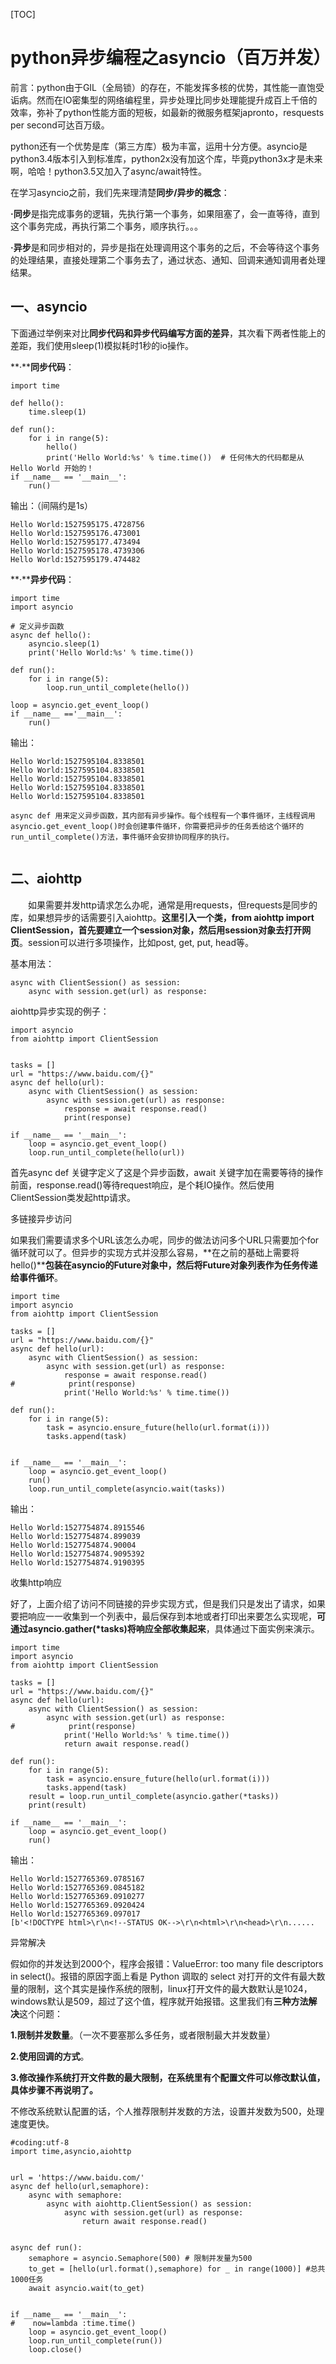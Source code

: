 [TOC]

# python异步编程之asyncio（百万并发）



前言：python由于GIL（全局锁）的存在，不能发挥多核的优势，其性能一直饱受诟病。然而在IO密集型的网络编程里，异步处理比同步处理能提升成百上千倍的效率，弥补了python性能方面的短板，如最新的微服务框架japronto，resquests per second可达百万级。

 

python还有一个优势是库（第三方库）极为丰富，运用十分方便。asyncio是python3.4版本引入到标准库，python2x没有加这个库，毕竟python3x才是未来啊，哈哈！python3.5又加入了async/await特性。

 

在学习asyncio之前，我们先来理清楚**同步/异步的概念**：

**·同步**是指完成事务的逻辑，先执行第一个事务，如果阻塞了，会一直等待，直到这个事务完成，再执行第二个事务，顺序执行。。。

**·异步**是和同步相对的，异步是指在处理调用这个事务的之后，不会等待这个事务的处理结果，直接处理第二个事务去了，通过状态、通知、回调来通知调用者处理结果。

 

## 一、asyncio

下面通过举例来对比**同步代码和异步代码编写方面的差异**，其次看下两者性能上的差距，我们使用sleep(1)模拟耗时1秒的io操作。

 **·****同步代码**：



```
import time

def hello():
    time.sleep(1)

def run():
    for i in range(5):
        hello()
        print('Hello World:%s' % time.time())  # 任何伟大的代码都是从Hello World 开始的！
if __name__ == '__main__':
    run()
```



输出：（间隔约是1s）

```
Hello World:1527595175.4728756
Hello World:1527595176.473001
Hello World:1527595177.473494
Hello World:1527595178.4739306
Hello World:1527595179.474482
```

 **·****异步代码**：



```
import time
import asyncio

# 定义异步函数
async def hello():
    asyncio.sleep(1)
    print('Hello World:%s' % time.time())

def run():
    for i in range(5):
        loop.run_until_complete(hello())

loop = asyncio.get_event_loop()
if __name__ =='__main__':
    run()
```



 输出：

```
Hello World:1527595104.8338501
Hello World:1527595104.8338501
Hello World:1527595104.8338501
Hello World:1527595104.8338501
Hello World:1527595104.8338501
```

 

```
async def 用来定义异步函数，其内部有异步操作。每个线程有一个事件循环，主线程调用asyncio.get_event_loop()时会创建事件循环，你需要把异步的任务丢给这个循环的run_until_complete()方法，事件循环会安排协同程序的执行。
 
```

## 二、aiohttp

　　如果需要并发http请求怎么办呢，通常是用requests，但requests是同步的库，如果想异步的话需要引入aiohttp。**这里引入一个类，from aiohttp import ClientSession，首先要建立一个session对象，然后用session对象去打开网页**。session可以进行多项操作，比如post, get, put, head等。

基本用法：

```
async with ClientSession() as session:
    async with session.get(url) as response:
```

 

aiohttp异步实现的例子：



```
import asyncio
from aiohttp import ClientSession


tasks = []
url = "https://www.baidu.com/{}"
async def hello(url):
    async with ClientSession() as session:
        async with session.get(url) as response:
            response = await response.read()
            print(response)

if __name__ == '__main__':
    loop = asyncio.get_event_loop()
    loop.run_until_complete(hello(url))
```



 

首先async def 关键字定义了这是个异步函数，await 关键字加在需要等待的操作前面，response.read()等待request响应，是个耗IO操作。然后使用ClientSession类发起http请求。

 

多链接异步访问

如果我们需要请求多个URL该怎么办呢，同步的做法访问多个URL只需要加个for循环就可以了。但异步的实现方式并没那么容易，**在之前的基础上需要将hello()****包装在asyncio的Future对象中，然后将Future对象列表作为任务传递给事件循环**。



```
import time
import asyncio
from aiohttp import ClientSession

tasks = []
url = "https://www.baidu.com/{}"
async def hello(url):
    async with ClientSession() as session:
        async with session.get(url) as response:
            response = await response.read()
#            print(response)
            print('Hello World:%s' % time.time())

def run():
    for i in range(5):
        task = asyncio.ensure_future(hello(url.format(i)))
        tasks.append(task)


if __name__ == '__main__':
    loop = asyncio.get_event_loop()
    run()
    loop.run_until_complete(asyncio.wait(tasks))
```



 输出：

```
Hello World:1527754874.8915546
Hello World:1527754874.899039
Hello World:1527754874.90004
Hello World:1527754874.9095392
Hello World:1527754874.9190395
```

 

 收集http响应

好了，上面介绍了访问不同链接的异步实现方式，但是我们只是发出了请求，如果要把响应一一收集到一个列表中，最后保存到本地或者打印出来要怎么实现呢，**可通过asyncio.gather(\*tasks)将响应全部收集起来**，具体通过下面实例来演示。



```
import time
import asyncio
from aiohttp import ClientSession

tasks = []
url = "https://www.baidu.com/{}"
async def hello(url):
    async with ClientSession() as session:
        async with session.get(url) as response:
#            print(response)
            print('Hello World:%s' % time.time())
            return await response.read()

def run():
    for i in range(5):
        task = asyncio.ensure_future(hello(url.format(i)))
        tasks.append(task)
    result = loop.run_until_complete(asyncio.gather(*tasks))
    print(result)

if __name__ == '__main__':
    loop = asyncio.get_event_loop()
    run()
```



 输出：



```
Hello World:1527765369.0785167
Hello World:1527765369.0845182
Hello World:1527765369.0910277
Hello World:1527765369.0920424
Hello World:1527765369.097017
[b'<!DOCTYPE html>\r\n<!--STATUS OK-->\r\n<html>\r\n<head>\r\n......
```



 

异常解决

假如你的并发达到2000个，程序会报错：ValueError: too many file descriptors in select()。报错的原因字面上看是 Python 调取的 select 对打开的文件有最大数量的限制，这个其实是操作系统的限制，linux打开文件的最大数默认是1024，windows默认是509，超过了这个值，程序就开始报错。这里我们有**三种方法解决**这个问题：

**1.限制并发数量**。（一次不要塞那么多任务，或者限制最大并发数量）

**2.使用回调的方式**。

**3.修改操作系统打开文件数的最大限制，在系统里有个配置文件可以修改默认值，具体步骤不再说明了。**

不修改系统默认配置的话，个人推荐限制并发数的方法，设置并发数为500，处理速度更快。



```
#coding:utf-8
import time,asyncio,aiohttp


url = 'https://www.baidu.com/'
async def hello(url,semaphore):
    async with semaphore:
        async with aiohttp.ClientSession() as session:
            async with session.get(url) as response:
                return await response.read()


async def run():
    semaphore = asyncio.Semaphore(500) # 限制并发量为500
    to_get = [hello(url.format(),semaphore) for _ in range(1000)] #总共1000任务
    await asyncio.wait(to_get)


if __name__ == '__main__':
#    now=lambda :time.time()
    loop = asyncio.get_event_loop()
    loop.run_until_complete(run())
    loop.close()
```



